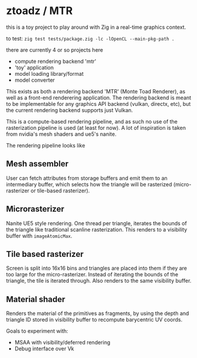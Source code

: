 # ztoadz / MTR

this is a toy project to play around with Zig in a real-time graphics context.

to test: `zig test tests/package.zig -lc -lOpenCL --main-pkg-path .`

there are currently 4 or so projects here

- compute rendering backend 'mtr'
- 'toy' application
- model loading library/format
- model converter

This exists as both a rendering backend 'MTR' (Monte Toad Renderer), as well
  as a front-end renderering application. The rendering backend is meant to be
  implementable for any graphics API backend (vulkan, directx, etc), but the
  current rendering backend supports just Vulkan.

This is a compute-based rendering pipeline, and as such no use of the
  rasterization pipeline is used (at least for now). A lot of inspiration is
  taken from nvidia's mesh shaders and ue5's nanite.

The rendering pipeline looks like

## Mesh assembler

  User can fetch attributes from storage buffers and emit them to an
  intermediary buffer, which selects how the triangle will be rasterized
  (micro-rasterizer or tile-based rasterizer).

## Microrasterizer

  Nanite UE5 style rendering. One thread per triangle, iterates the bounds of
    the triangle like traditional scanline rasterization. This renders to a
    visibility buffer with `imageAtomicMax`.

## Tile based rasterizer

  Screen is split into 16x16 bins and triangles are placed into them if they
    are too large for the micro-rasterizer. Instead of iterating the bounds of
    the triangle, the tile is iterated through. Also renders to the same
    visibility buffer.

## Material shader

  Renders the material of the primitives as fragments, by using the depth and
    triangle ID stored in visibility buffer to recompute barycentric UV coords.

Goals to experiment with:

  - MSAA with visibility/deferred rendering
  - Debug interface over Vk
